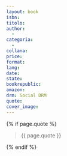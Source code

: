 ```yaml
---
layout: book
isbn:
titolo:
author:
  - 
categoria:
  -
collana:
price:
format:
lang:
date:
state:
bookrepublic:
amazon:
drm: Social DRM
quote:
cover_image:
---
```


{% if page.quote %}
<blockquote>
    {{ page.quote }}
</blockquote>
{% endif %}